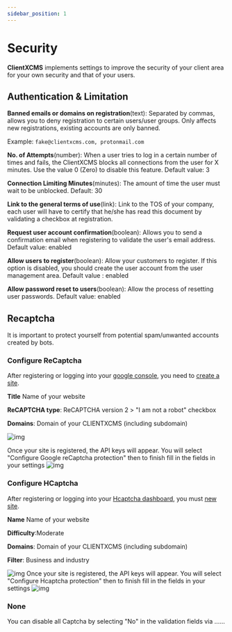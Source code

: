 ```yaml
---
sidebar_position: 1
---
```


# Security
**ClientXCMS** implements settings to improve the security of your client area for your own security and that of your users.

## Authentication & Limitation
**Banned emails or domains on registration**(text): Separated by commas, allows you to deny registration to certain users/user groups. Only affects new registrations, existing accounts are only banned.

Example: `fake@clientxcms.com, protonmail.com`

**No. of Attempts**(number): When a user tries to log in a certain number of times and fails, the ClientXCMS blocks all connections from the user for X minutes. Use the value 0 (Zero) to disable this feature. Default value: 3

**Connection Limiting Minutes**(minutes): The amount of time the user must wait to be unblocked. Default: 30

**Link to the general terms of use**(link): Link to the TOS of your company, each user will have to certify that he/she has read this document by validating a checkbox at registration.

**Request user account confirmation**(boolean): Allows you to send a confirmation email when registering to validate the user's email address. Default value: enabled

**Allow users to register**(boolean): Allow your customers to register. If this option is disabled, you should create the user account from the user management area. Default value : enabled

**Allow password reset to users**(boolean): Allow the process of resetting user passwords. Default value: enabled
## Recaptcha
It is important to protect yourself from potential spam/unwanted accounts created by bots.
### Configure ReCaptcha
After registering or logging into your [google console](https://www.google.com/recaptcha/admin/), you need to [create a site](https://www.google.com/recaptcha/admin/create).

**Title** Name of your website 

**ReCAPTCHA type**: ReCAPTCHA version 2 > "I am not a robot" checkbox

**Domains**: Domain of your CLIENTXCMS (including subdomain)

![img](https://media.discordapp.net/attachments/475073153509490689/957054073738248212/registered.png)

Once your site is registered, the API keys will appear. You will select "Configure Google reCaptcha protection" then to finish fill in the fields in your settings
![img](https://media.discordapp.net/attachments/475073153509490689/957054632042070016/unknown.png)
### Configure HCaptcha
After registering or logging into your [Hcaptcha dashboard](https://dashboard.hcaptcha.com/overview), you must [new site](https://dashboard.hcaptcha.com/sites/new).

**Name** Name of your website

**Difficulty**:Moderate

**Domains**: Domain of your CLIENTXCMS (including subdomain)

**Filter**: Business and industry

![img](https://media.discordapp.net/attachments/475073153509490689/957056521865404446/registering.png)
Once your site is registered, the API keys will appear. You will select "Configure Hcaptcha protection" then to finish fill in the fields in your settings
![img](https://media.discordapp.net/attachments/475073153509490689/957059536232022068/unknown.png)
### None
You can disable all Captcha by selecting "No" in the validation fields via ......
